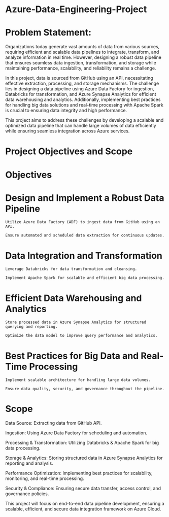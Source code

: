 # Azure-Data-Engineering-Project
# Problem Statement:
Organizations today generate vast amounts of data from various sources, requiring efficient and scalable data pipelines to integrate, transform, and analyze information in real time. However, designing a robust data pipeline that ensures seamless data ingestion, transformation, and storage while maintaining performance, scalability, and reliability remains a challenge.

In this project, data is sourced from GitHub using an API, necessitating effective extraction, processing, and storage mechanisms. The challenge lies in designing a data pipeline using Azure Data Factory for ingestion, Databricks for transformation, and Azure Synapse Analytics for efficient data warehousing and analytics. Additionally, implementing best practices for handling big data solutions and real-time processing with Apache Spark is crucial to ensuring data integrity and high performance.

This project aims to address these challenges by developing a scalable and optimized data pipeline that can handle large volumes of data efficiently while ensuring seamless integration across Azure services.

# Project Objectives and Scope
# Objectives
# Design and Implement a Robust Data Pipeline

    Utilize Azure Data Factory (ADF) to ingest data from GitHub using an API.

    Ensure automated and scheduled data extraction for continuous updates.

# Data Integration and Transformation

    Leverage Databricks for data transformation and cleansing.

    Implement Apache Spark for scalable and efficient big data processing.

# Efficient Data Warehousing and Analytics

    Store processed data in Azure Synapse Analytics for structured querying and reporting.

    Optimize the data model to improve query performance and analytics.

# Best Practices for Big Data and Real-Time Processing

    Implement scalable architecture for handling large data volumes.

    Ensure data quality, security, and governance throughout the pipeline.

# Scope
   Data Source: Extracting data from GitHub API.

  Ingestion: Using Azure Data Factory for scheduling and automation.

  Processing & Transformation: Utilizing Databricks & Apache Spark for big data processing.

  Storage & Analytics: Storing structured data in Azure Synapse Analytics for reporting and analysis.

  Performance Optimization: Implementing best practices for scalability, monitoring, and real-time processing.

  Security & Compliance: Ensuring secure data transfer, access control, and governance policies.

  This project will focus on end-to-end data pipeline development, ensuring a scalable, efficient, and secure data integration framework on Azure Cloud.

